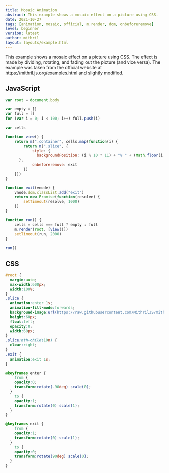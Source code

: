 ```yaml
---
title: Mosaic Animation
abstract: This example shows a mosaic effect on a picture using CSS.
date: 2021-10-27
tags: [animation, mosaic, official, m.render, dom, onbeforeremove]
level: beginner
version: latest
author: mithril
layout: layouts/example.html
---
```


This example shows a mosaic effect on a picture using CSS.
The effect is made by dividing, rotating, and fading out the picture (and vice versa).
The example was taken from the official website at <https://mithril.js.org/examples.html> and slightly modified.

## JavaScript

~~~js
var root = document.body

var empty = []
var full = []
for (var i = 0; i < 100; i++) full.push(i)

var cells

function view() {
	return m(".container", cells.map(function(i) {
		return m(".slice", {
			style: {
			  backgroundPosition: (i % 10 * 11) + "% " + (Math.floor(i / 10) * 11) + "%"
      },
			onbeforeremove: exit
		})
	}))
}

function exit(vnode) {
	vnode.dom.classList.add("exit")
	return new Promise(function(resolve) {
		setTimeout(resolve, 1000)
	})
}

function run() {
	cells = cells === full ? empty : full
	m.render(root, [view()])
	setTimeout(run, 2000)
}

run()
~~~

## CSS

~~~css
#root {
  margin:auto;
  max-width:600px;
  width:100%;
}
.slice {
  animation:enter 1s;
  animation-fill-mode:forwards;
  background-image:url(https://raw.githubusercontent.com/MithrilJS/mithril.js/master/examples/animation/flowers.jpg);
  height:60px;
  float:left;
  opacity:0;
  width:60px;
}
.slice:nth-child(10n) {
  clear:right;
}
.exit {
  animation:exit 1s;
}

@keyframes enter {
	from {
    opacity:0;
    transform:rotate(-90deg) scale(0);
  }
	to {
    opacity:1;
    transform:rotate(0) scale(1);
  }
}

@keyframes exit {
	from {
    opacity:1;
    transform:rotate(0) scale(1);
  }
	to {
    opacity:0;
    transform:rotate(90deg) scale(0);
  }
}
~~~
